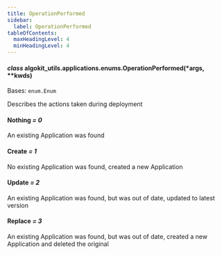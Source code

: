 ```yaml
---
title: OperationPerformed
sidebar:
  label: OperationPerformed
tableOfContents:
  maxHeadingLevel: 4
  minHeadingLevel: 4
---
```


#### _class_ algokit_utils.applications.enums.OperationPerformed(\*args, \*\*kwds)

Bases: `enum.Enum`

Describes the actions taken during deployment

#### Nothing _= 0_

An existing Application was found

#### Create _= 1_

No existing Application was found, created a new Application

#### Update _= 2_

An existing Application was found, but was out of date, updated to latest version

#### Replace _= 3_

An existing Application was found, but was out of date, created a new Application and deleted the original
